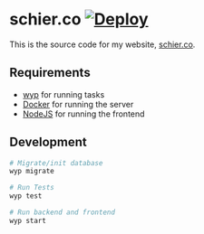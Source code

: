 # schier.co [![Deploy](https://github.com/gschier/schier.co/workflows/Deploy/badge.svg)](https://github.com/gschier/schier.co/actions?query=workflow%3ADeploy)

This is the source code for my website, [schier.co](https://schier.co).

## Requirements

- [wyp](https://github.com/gschier/will-you-please) for running tasks
- [Docker](https://www.docker.com) for running the server
- [NodeJS](https://nodejs.org/en/) for running the frontend

## Development

```bash
# Migrate/init database
wyp migrate

# Run Tests
wyp test

# Run backend and frontend
wyp start
```
